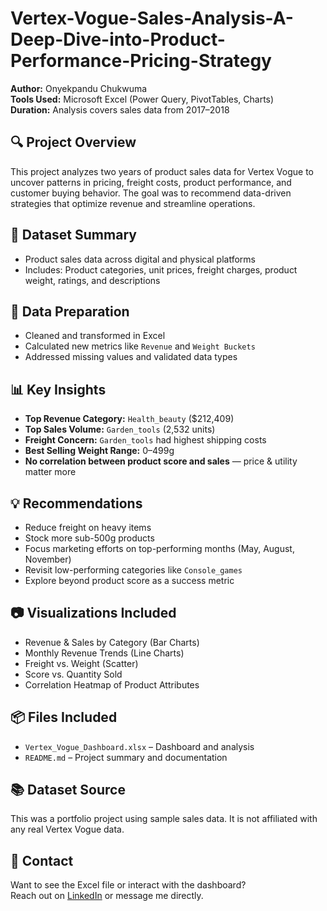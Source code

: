 # Vertex-Vogue-Sales-Analysis-A-Deep-Dive-into-Product-Performance-Pricing-Strategy

**Author:** Onyekpandu Chukwuma  
**Tools Used:** Microsoft Excel (Power Query, PivotTables, Charts)  
**Duration:** Analysis covers sales data from 2017–2018


## 🔍 Project Overview
This project analyzes two years of product sales data for Vertex Vogue to uncover patterns in pricing, freight costs, product performance, and customer buying behavior. The goal was to recommend data-driven strategies that optimize revenue and streamline operations.

## 📁 Dataset Summary
- Product sales data across digital and physical platforms
- Includes: Product categories, unit prices, freight charges, product weight, ratings, and descriptions

## 🧹 Data Preparation
- Cleaned and transformed in Excel
- Calculated new metrics like `Revenue` and `Weight Buckets`
- Addressed missing values and validated data types

## 📊 Key Insights
- **Top Revenue Category:** `Health_beauty` ($212,409)
- **Top Sales Volume:** `Garden_tools` (2,532 units)
- **Freight Concern:** `Garden_tools` had highest shipping costs
- **Best Selling Weight Range:** 0–499g
- **No correlation between product score and sales** — price & utility matter more

## 💡 Recommendations
- Reduce freight on heavy items
- Stock more sub-500g products
- Focus marketing efforts on top-performing months (May, August, November)
- Revisit low-performing categories like `Console_games`
- Explore beyond product score as a success metric

## 📷 Visualizations Included
- Revenue & Sales by Category (Bar Charts)
- Monthly Revenue Trends (Line Charts)
- Freight vs. Weight (Scatter)
- Score vs. Quantity Sold
- Correlation Heatmap of Product Attributes

## 📦 Files Included
- `Vertex_Vogue_Dashboard.xlsx` – Dashboard and analysis
- `README.md` – Project summary and documentation

## 📚 Dataset Source
This was a portfolio project using sample sales data. It is not affiliated with any real Vertex Vogue data.

## 🔗 Contact
Want to see the Excel file or interact with the dashboard?  
Reach out on [LinkedIn](www.linkedin.com/in/chukwuma-onyekpandu-2a7b3a182) or message me directly.


